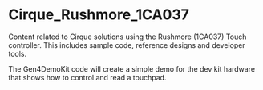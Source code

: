 # Cirque_Rushmore_1CA037
Content related to Cirque solutions using the Rushmore (1CA037) Touch controller. This includes sample code, reference designs and developer tools.

The Gen4DemoKit code will create a simple demo for the dev kit hardware that shows how to control and read a touchpad.
